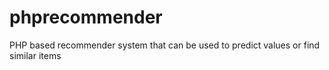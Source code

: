 # phprecommender
PHP based recommender system that can be used to predict values or find similar items
